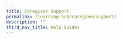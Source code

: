 ```yaml
---
title: Caregiver Support
permalink: /learning-hub/caregiversupport/
description: ""
third_nav_title: Help Guides
---
```

